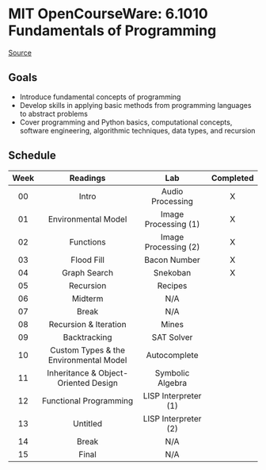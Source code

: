 # MIT OpenCourseWare: 6.1010 Fundamentals of Programming

[Source](https://py.mit.edu/)

## Goals

- Introduce fundamental concepts of programming
- Develop skills in applying basic methods from programming languages to abstract problems
- Cover programming and Python basics, computational concepts, software engineering, algorithmic techniques, data types, and recursion

## Schedule

| Week |                Readings                |         Lab          | Completed |
| :--: | :------------------------------------: | :------------------: | :-------: |
|  00  |                 Intro                  |   Audio Processing   |     X     |
|  01  |          Environmental Model           | Image Processing (1) |     X     |
|  02  |               Functions                | Image Processing (2) |     X     |
|  03  |               Flood Fill               |     Bacon Number     |     X     |
|  04  |              Graph Search              |       Snekoban       |     X     |
|  05  |               Recursion                |       Recipes        |           |
|  06  |                Midterm                 |         N/A          |           |
|  07  |                 Break                  |         N/A          |           |
|  08  |         Recursion & Iteration          |        Mines         |           |
|  09  |              Backtracking              |      SAT Solver      |           |
|  10  | Custom Types & the Environmental Model |     Autocomplete     |           |
|  11  |  Inheritance & Object-Oriented Design  |   Symbolic Algebra   |           |
|  12  |         Functional Programming         | LISP Interpreter (1) |           |
|  13  |                Untitled                | LISP Interpreter (2) |           |
|  14  |                 Break                  |         N/A          |           |
|  15  |                 Final                  |         N/A          |           |
